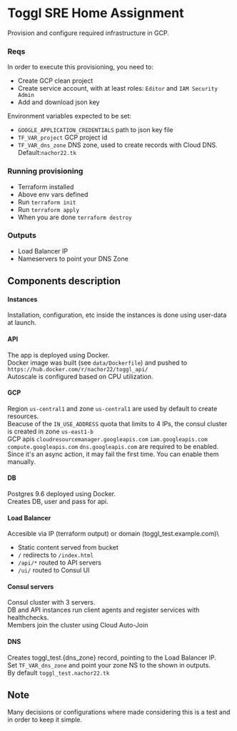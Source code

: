 # Toggl SRE Home Assignment
Provision and configure required infrastructure in GCP.

### Reqs
In order to execute this provisioning, you need to:
- Create GCP clean project
- Create service account, with at least roles: `Editor` and `IAM Security Admin`
- Add and download json key

Environment variables expected to be set:
- `GOOGLE_APPLICATION_CREDENTIALS` path to json key file
- `TF_VAR_project` GCP project id
- `TF_VAR_dns_zone` DNS zone, used to create records with Cloud DNS. Default:`nachor22.tk`

### Running provisioning
- Terraform installed
- Above env vars defined
- Run `terraform init`
- Run `terraform apply`
- When you are done `terraform destroy`

### Outputs
- Load Balancer IP
- Nameservers to point your DNS Zone

## Components description
#### Instances
Installation, configuration, etc inside the instances is done using user-data at launch. 

#### API
The app is deployed using Docker.\
Docker image was built (see `data/Dockerfile`) and pushed to `https://hub.docker.com/r/nachor22/toggl_api/`\
Autoscale is configured based on CPU utilization.

#### GCP
Region `us-central1` and zone `us-central1` are used by default to create resources.\
Beacuse of the `IN_USE_ADDRESS` quota that limits to 4 IPs, the consul cluster is created in zone `us-east1-b`\
GCP apis `cloudresourcemanager.googleapis.com` `iam.googleapis.com` `compute.googleapis.com` `dns.googleapis.com` are required to be enabled. Since it's an async action, it may fail the first time. You can enable them manually.

#### DB
Postgres 9.6 deployed using Docker.\
Creates DB, user and pass for api.

#### Load Balancer
Accesible via IP (terraform output) or domain (toggl_test.example.com)\
- Static content served from bucket
- `/` redirects to `/index.html`
- `/api/*` routed to API servers
- `/ui/` routed to Consul UI

#### Consul servers
Consul cluster with 3 servers.\
DB and API instances run client agents and register services with healthchecks.\
Members join the cluster using Cloud Auto-Join

#### DNS
Creates toggl_test.\{dns_zone\} record, pointing to the Load Balancer IP.\
Set `TF_VAR_dns_zone` and point your zone NS to the shown in outputs.\
By default `toggl_test.nachor22.tk`

## Note
Many decisions or configurations where made considering this is a test and in order to keep it simple.
